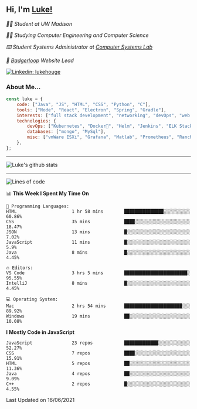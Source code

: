 <h2> Hi, I'm <a href="https://www.lukehouge.com">Luke!</a></h2>

<p><em>👨‍🎓 Student at UW Madison</em></p>
<p><em>🧑‍💻 Studying Computer Engineering and Computer Science</em></p>
<p><em>⌨️ Student Systems Administrator at <a href="https://csl.cs.wisc.edu/">Computer Systems Lab</a></em></p>
<p><em>🚆  <a href="https://badgerloop.com">Badgerloop</a> Website Lead</em></p>


[![Linkedin: lukehouge](https://img.shields.io/badge/-lukehouge-blue?style=flat-square&logo=Linkedin&logoColor=white&link=https://www.linkedin.com/in/lukehouge/)](https://www.linkedin.com/in/lukehouge/)

### About Me...  

```javascript
const luke = {
    code: ["Java", "JS", "HTML", "CSS", "Python", "C"],
    tools: ["Node", "React", "Electron", "Spring", "Gradle"],
    interests: ["full stack development", "networking", "devOps", "web dev", "photography"],
    technologies: {
        devOps: ["Kubernetes", "Docker🐳", "Helm", "Jenkins", "ELK Stack"],
        databases: ["mongo", "MySql"],
        misc: ["vmWare ESXi", "Grafana", "Matlab", "Prometheus", "Rancher", "Cisco"]
    },
};
```
---

![Luke's github stats](https://github-readme-stats.vercel.app/api?username=lukehouge&show_icons=true&theme=dracula)

---

<!--START_SECTION:waka-->
![Lines of code](https://img.shields.io/badge/From%20Hello%20World%20I%27ve%20Written-1.3%20million%20lines%20of%20code-blue)

📊 **This Week I Spent My Time On** 

```text
💬 Programming Languages: 
HTML                     1 hr 58 mins        ███████████████░░░░░░░░░░   60.86% 
CSS                      35 mins             ████░░░░░░░░░░░░░░░░░░░░░   18.47% 
JSON                     13 mins             █░░░░░░░░░░░░░░░░░░░░░░░░   7.02% 
JavaScript               11 mins             █░░░░░░░░░░░░░░░░░░░░░░░░   5.9% 
Java                     8 mins              █░░░░░░░░░░░░░░░░░░░░░░░░   4.45%

🔥 Editors: 
VS Code                  3 hrs 5 mins        ████████████████████████░   95.55% 
IntelliJ                 8 mins              █░░░░░░░░░░░░░░░░░░░░░░░░   4.45%

💻 Operating System: 
Mac                      2 hrs 54 mins       ██████████████████████░░░   89.92% 
Windows                  19 mins             ██░░░░░░░░░░░░░░░░░░░░░░░   10.08%

```

**I Mostly Code in JavaScript** 

```text
JavaScript               23 repos            █████████████░░░░░░░░░░░░   52.27% 
CSS                      7 repos             ████░░░░░░░░░░░░░░░░░░░░░   15.91% 
HTML                     5 repos             ██░░░░░░░░░░░░░░░░░░░░░░░   11.36% 
Java                     4 repos             ██░░░░░░░░░░░░░░░░░░░░░░░   9.09% 
C++                      2 repos             █░░░░░░░░░░░░░░░░░░░░░░░░   4.55%

```



 Last Updated on 16/06/2021
<!--END_SECTION:waka-->
